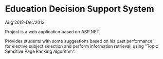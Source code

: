 # Education Decision Support System

Aug’2012-Dec’2012

Project is a web application based on ASP.NET.

Provides students with some suggestions based on his past performance for elective subject selection and perform information retrieval,
using "Topic Sensitive Page Ranking Algorithm".

